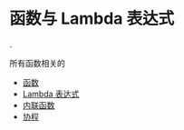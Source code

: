 # 函数与 Lambda 表达式

.

所有函数相关的

- [函数](functions.md)
- [Lambda 表达式](lambdas.md)
- [内联函数](inline-functions.md)
- [协程](coroutines.md)
